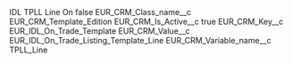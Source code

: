 <?xml version="1.0" encoding="UTF-8"?>
<CustomMetadata xmlns="http://soap.sforce.com/2006/04/metadata" xmlns:xsi="http://www.w3.org/2001/XMLSchema-instance" xmlns:xsd="http://www.w3.org/2001/XMLSchema">
    <label>IDL TPLL Line On</label>
    <protected>false</protected>
    <values>
        <field>EUR_CRM_Class_name__c</field>
        <value xsi:type="xsd:string">EUR_CRM_Template_Edition</value>
    </values>
    <values>
        <field>EUR_CRM_Is_Active__c</field>
        <value xsi:type="xsd:boolean">true</value>
    </values>
    <values>
        <field>EUR_CRM_Key__c</field>
        <value xsi:type="xsd:string">EUR_IDL_On_Trade_Template</value>
    </values>
    <values>
        <field>EUR_CRM_Value__c</field>
        <value xsi:type="xsd:string">EUR_IDL_On_Trade_Listing_Template_Line</value>
    </values>
    <values>
        <field>EUR_CRM_Variable_name__c</field>
        <value xsi:type="xsd:string">TPLL_Line</value>
    </values>
</CustomMetadata>
